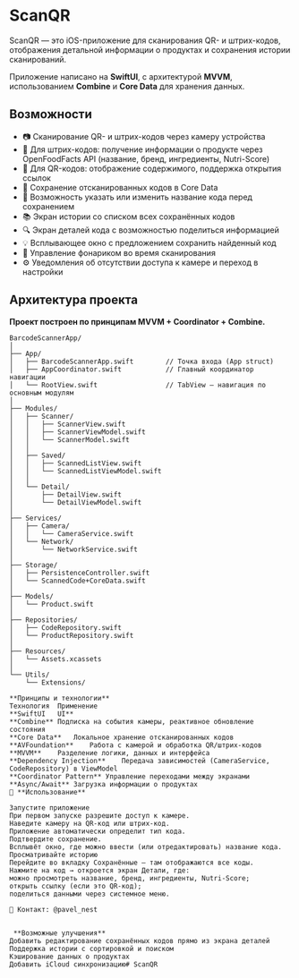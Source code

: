 # ScanQR

ScanQR — это iOS-приложение для сканирования QR- и штрих-кодов, отображения детальной информации о продуктах и сохранения истории сканирований.

Приложение написано на **SwiftUI**, с архитектурой **MVVM**, использованием **Combine** и **Core Data** для хранения данных.

## Возможности
- 📷 Сканирование QR- и штрих-кодов через камеру устройства
- 🧾 Для штрих-кодов: получение информации о продукте через OpenFoodFacts API (название, бренд, ингредиенты, Nutri-Score)
- 🔗 Для QR-кодов: отображение содержимого, поддержка открытия ссылок
- 💾 Сохранение отсканированных кодов в Core Data
- 📝 Возможность указать или изменить название кода перед сохранением
- 📚 Экран истории со списком всех сохранённых кодов
- 🔍 Экран деталей кода с возможностью поделиться информацией
- 💡 Всплывающее окно с предложением сохранить найденный код
- 🔦 Управление фонариком во время сканирования
- ⚙️ Уведомления об отсутствии доступа к камере и переход в настройки

## Архитектура проекта

**Проект построен по принципам MVVM + Coordinator + Combine.**

```text
BarcodeScannerApp/
│
├── App/
│   ├── BarcodeScannerApp.swift        // Точка входа (App struct)
│   ├── AppCoordinator.swift           // Главный координатор навигации
│   └── RootView.swift                 // TabView — навигация по основным модулям
│
├── Modules/
│   ├── Scanner/
│   │   ├── ScannerView.swift
│   │   ├── ScannerViewModel.swift
│   │   └── ScannerModel.swift
│   │
│   ├── Saved/
│   │   ├── ScannedListView.swift
│   │   └── ScannedListViewModel.swift
│   │
│   └── Detail/
│       ├── DetailView.swift
│       └── DetailViewModel.swift
│
├── Services/
│   ├── Camera/
│   │   └── CameraService.swift
│   └── Network/
│       └── NetworkService.swift
│
├── Storage/
│   ├── PersistenceController.swift
│   └── ScannedCode+CoreData.swift
│
├── Models/
│   └── Product.swift
│
├── Repositories/
│   ├── CodeRepository.swift
│   └── ProductRepository.swift
│
├── Resources/
│   └── Assets.xcassets
│
└── Utils/
    └── Extensions/

**Принципы и технологии**
Технология	Применение
**SwiftUI	UI**
**Combine**	Подписка на события камеры, реактивное обновление состояния
**Core Data**	Локальное хранение отсканированных кодов
**AVFoundation**	Работа с камерой и обработка QR/штрих-кодов
**MVVM**	Разделение логики, данных и интерфейса
**Dependency Injection**	Передача зависимостей (CameraService, CodeRepository) в ViewModel
**Coordinator Pattern**	Управление переходами между экранами
**Async/Await**	Загрузка информации о продуктах
🧾 **Использование**

Запустите приложение
При первом запуске разрешите доступ к камере.
Наведите камеру на QR-код или штрих-код.
Приложение автоматически определит тип кода.
Подтвердите сохранение.
Всплывёт окно, где можно ввести (или отредактировать) название кода.
Просматривайте историю
Перейдите во вкладку Сохранённые — там отображаются все коды.
Нажмите на код → откроется экран Детали, где:
можно просмотреть название, бренд, ингредиенты, Nutri-Score;
открыть ссылку (если это QR-код);
поделиться данными через системное меню.

📩 Контакт: @pavel_nest


 **Возможные улучшения**
Добавить редактирование сохранённых кодов прямо из экрана деталей
Поддержка истории с сортировкой и поиском
Кэширование данных о продуктах
Добавить iCloud синхронизацию# ScanQR
